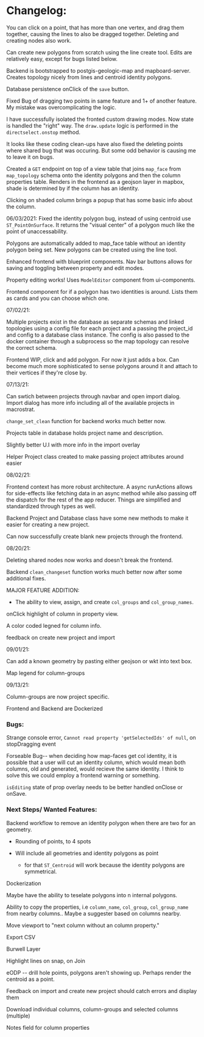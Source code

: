 # Changelog:

You can click on a point, that has more than one vertex, and drag them together, causing the lines to also be dragged together. Deleting and creating nodes also work.

Can create new polygons from scratch using the line create tool. Edits are relatively easy, except for bugs listed below.

Backend is bootstrapped to postgis-geologic-map and mapboard-server. Creates topology nicely from lines and centroid identity polygons.

Database persistence onClick of the `save` button.

Fixed Bug of dragging two points in same feature and 1+ of another feature. My mistake was overcomplicating the logic.

I have successfully isolated the fronted custom drawing modes. Now state is handled the "right" way. The `draw.update` logic is performed in the `directselect.onstop` method.

It looks like these coding clean-ups have also fixed the deleting points where shared bug that was occuring. But some odd behavior is causing me to leave it on bugs.

Created a `GET` endpoint on top of a view table that joins `map_face` from `map_topology` schema onto the identity polygons and then the column properties table. Renders in the frontend as a geojson layer in mapbox, shade is determined by if the column has an identity.

Clicking on shaded column brings a popup that has some basic info about the column.

06/03/2021:
Fixed the identity polygon bug, instead of using centroid use `ST_PointOnSurface`. It returns the "visual center" of a polygon much like the point of unaccessability.

Polygons are automatically added to map_face table without an identity polygon being set. New polygons can be created using the line tool.

Enhanced frontend with blueprint components. Nav bar buttons allows for saving and toggling between property and edit modes.

Property editing works! Uses `ModelEditor` component from ui-components.

Frontend component for if a polygon has two identities is around. Lists them as cards and you can choose which one.

07/02/21:

Multiple projects exist in the database as separate schemas and linked topologies using a config file for each project and a passing the project_id and config to a database class instance. The config is also passed to the docker container through a subprocess so the map topology can resolve the correct schema.

Frontend WIP, click and add polygon. For now it just adds a box. Can become much more sophisticated to sense polygons around it and attach to their vertices if they're close by.

07/13/21:

Can swtich between projects through navbar and open import dialog. Import dialog has more info including all of the available projects in macrostrat.

`change_set_clean` function for backend works much better now.

Projects table in database holds project name and description.

Slightly better U.I with more info in the import overlay

Helper Project class created to make passing project attributes around easier

08/02/21:

Frontend context has more robust architecture. A async runActions allows for side-effects like fetching data
in an async method while also passing off the dispatch for the rest of the app reducer. Things are simplified and standardized through types as well.

Backend Project and Database class have some new methods to make it easier for creating a new project.

Can now successfully create blank new projects through the frontend.

08/20/21:

Deleting shared nodes now works and doesn't break the frontend.

Backend `clean_changeset` function works much better now after some additional fixes.

MAJOR FEATURE ADDITION:

- The ability to view, assign, and create `col_groups` and `col_group_names`.

onClick highlight of column in property view.

A color coded legned for column info.

feedback on create new project and import

09/01/21:

Can add a known geometry by pasting either geojson or wkt into text box.

Map legend for column-groups

09/13/21:

Column-groups are now project specific.

Frontend and Backend are Dockerized

### Bugs:

Strange console error, `Cannot read property 'getSelectedIds' of null`, on stopDragging event

Forseable Bug-- when deciding how map-faces get col identity, it is possible that a user will cut an identity column, which would mean both columns, old and generated, would recieve the same identity. I think to solve this we could employ a frontend warning or something.

`isEditing` state of prop overlay needs to be better handled onClose or onSave.

### Next Steps/ Wanted Features:

Backend workflow to remove an identity polygon when there are two for an geometry.

- Rounding of points, to 4 spots

- Will include all geometries and identity polygons as point
  - for that `ST_Centroid` will work because the identity polygons are symmetrical.

Dockerization

Maybe have the ability to teselate polygons into n internal polygons.

Ability to copy the properties, i.e `column_name`, `col_group`, `col_group_name` from nearby columns.. Maybe a suggester based on columns nearby.

Move viewport to "next column without an column property."

Export CSV

Burwell Layer

Highlight lines on snap, on Join

eODP -- drill hole points, polygons aren't showing up. Perhaps render the centroid as a point.

Feedback on import and create new project should catch errors and display them

Download individual columns, column-groups and selected columns (multiple)

Notes field for column properties
